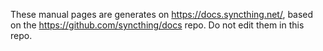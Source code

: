 These manual pages are generates on https://docs.syncthing.net/, based on
the https://github.com/syncthing/docs repo. Do not edit them in this
repo.
